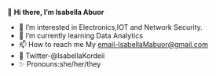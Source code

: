 👋 **Hi there, I’m Isabella Abuor**
- 👀 I’m interested in Electronics,IOT and Network Security.
- 🌱 I’m currently learning Data Analytics 
- 📫 How to reach me My email-IsabellaMabuor@gmail.com
- 🐣 Twitter-@IsabellaKordeii
- ✨ Pronouns:she/her/they 

<!---
ISABELLAKORDEI/ISABELLAKORDEI is a ✨ special ✨ repository because its `README.md` (this file) appears on your GitHub profile.
You can click the Preview link to take a look at your changes.
--->
